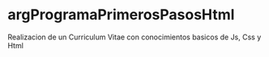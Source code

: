 # argProgramaPrimerosPasosHtml

Realizacion de un Curriculum Vitae con conocimientos basicos de Js, Css y Html
